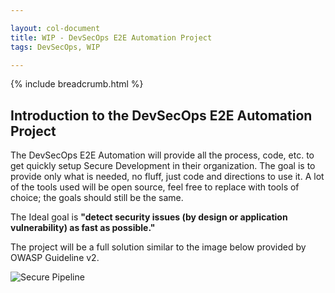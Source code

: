 ```yaml
---

layout: col-document
title: WIP - DevSecOps E2E Automation Project
tags: DevSecOps, WIP

---
```


{% include breadcrumb.html %}

## Introduction to the DevSecOps E2E Automation Project  
The DevSecOps E2E Automation will provide all the process, code, etc. to get quickly setup Secure Development in their organization. The goal is to provide only what is needed, no fluff, just code and directions to use it. A lot of the tools used will be open source, feel free to replace with tools of choice; the goals should still be the same.  

The Ideal goal is **"detect security issues (by design or application vulnerability) as fast as possible."**

The project will be a full solution similar to the image below provided by OWASP Guideline v2.   

![Secure Pipeline](assets/images/Pipeline-view.png)
